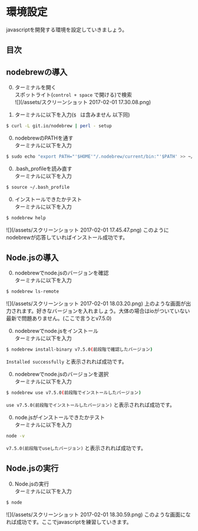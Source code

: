# 環境設定
javascriptを開発する環境を設定していきましょう。

## 目次
<!-- toc -->

## nodebrewの導入
0. ターミナルを開く  
スポットライト(`control + space` で開ける)で検索<br />
![](/assets/スクリーンショット 2017-02-01 17.30.08.png)

0. ターミナルに以下を入力(`$ ` は含みません 以下同)<br />
```bash
$ curl -L git.io/nodebrew | perl - setup
```

0. nodebrewのPATHを通す<br />
ターミナルに以下を入力
```bash
$ sudo echo "export PATH="'$HOME'"/.nodebrew/current/bin:"'$PATH' >> ~/.bash_profile
```

0. .bash_profileを読み直す<br />
ターミナルに以下を入力
```bash
$ source ~/.bash_profile
```

0. インストールできたかテスト<br />
ターミナルに以下を入力
```bash
$ nodebrew help
```
![](/assets/スクリーンショット 2017-02-01 17.45.47.png)
このようにnodebrewが応答していればインストール成功です。

## Node.jsの導入
0. nodebrewでnode.jsのバージョンを確認<br />
ターミナルに以下を入力
```bash
$ nodebrew ls-remote
```
![](/assets/スクリーンショット 2017-02-01 18.03.20.png)
上のような画面が出力されます。好きなバージョンを入れましょう。大体の場合はioがついていない最新で問題ありません。(ここで言うとv7.5.0)

0. nodebrewでnode.jsをインストール<br />
ターミナルに以下を入力
```bash
$ nodebrew install-binary v7.5.0(前段階で確認したバージョン)
```
`Installed successfully` と表示されれば成功です。

0. nodebrewでnode.jsのバージョンを選択<br />
ターミナルに以下を入力
```bash
$ nodebrew use v7.5.0(前段階でインストールしたバージョン)
```
`use v7.5.0(前段階でインストールしたバージョン)` と表示されれば成功です。

0. node.jsがインストールできたかテスト<br />
ターミナルに以下を入力
```bash
node -v
```
`v7.5.0(前段階でuseしたバージョン)` と表示されれば成功です。

## Node.jsの実行
0. Node.jsの実行<br />
ターミナルに以下を入力
```bash
$ node
```
![](/assets/スクリーンショット 2017-02-01 18.30.59.png)
このような画面になれば成功です。ここでjavascriptを練習していきます。

